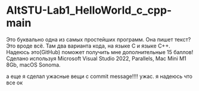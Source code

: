 # AltSTU-Lab1_HelloWorld_c_cpp-main
Это буквально одна из самых простейших программ.
Она пишет текст? Это вроде всё. Там два варианта кода, на языке C и языке C++. Надеюсь это(GitHub) поможет получить мне дополнительные 15 баллов!
Сделано используя Microsoft Visual Studio 2022, Parallels, Mac Mini M1 8Gb, macOS Sonoma.


а еще я сделал ужасные вещи с commit message!!!! ужас. я надеюсь что все ок
